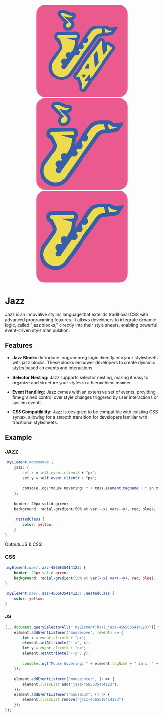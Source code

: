 <div align="center">


  <img title="UseBase Logo" alt="UseBase Logo" width="300px" src="https://raw.githubusercontent.com/NaN-NaN-sempai/JAZZ/main/logo/logo.png" />

  <img title="UseBase Logo" alt="UseBase Logo" width="300px" src="https://raw.githubusercontent.com/NaN-NaN-sempai/JAZZ/main/logo/Sub-Logo.png" />
  <img title="UseBase Logo" alt="UseBase Logo" width="300px" src="https://raw.githubusercontent.com/NaN-NaN-sempai/JAZZ/main/logo/WaterMark.png" />

</div>

# Jazz

Jazz is an innovative styling language that extends traditional CSS with advanced programming features. It allows developers to integrate dynamic logic, called "jazz blocks," directly into their style sheets, enabling powerful event-driven style manipulation.

## Features

- **Jazz Blocks:** Introduce programming logic directly into your stylesheets with jazz blocks. These blocks empower developers to create dynamic styles based on events and interactions.

- **Selector Nesting:** Jazz supports selector nesting, making it easy to organize and structure your styles in a hierarchical manner.

- **Event Handling:** Jazz comes with an extensive set of events, providing fine-grained control over style changes triggered by user interactions or system events.

- **CSS Compatibility:** Jazz is designed to be compatible with existing CSS syntax, allowing for a smooth transition for developers familiar with traditional stylesheets.

## Example

### JAZZ
```css
.myElement:mousemove {
    jazz: {
        set x = self.event.clientX + "px";
        set y = self.event.clientY + "px";

        console.log("Mouse hovering: " + this.element.tagName + " in x: " + x + ", y: " + y);
    };

    border: 20px solid green;
    background: radial-gradient(50% at var(--x) var(--y), red, blue);

    .nestedClass {
        color: yellow;
    }
}
```
Outputs JS & CSS:
### CSS
```css
.myElement:has(.jazz-4565635414123) {
    border: 20px solid green;
    background: radial-gradient(50% at var(--x) var(--y), red, blue);
}

.myElement:has(.jazz-4565635414123) .nestedClass {
    color: yellow;
}
```
### JS
```js
[...document.querySelectorAll(".myElement:has(.jazz-4565635414123)")].forEach(element => {
    element.addEventListener("mousemove", (event) => {
        let x = event.clientX + "px";
        element.setAttribute("--x", x);
        let y = event.clientX + "px";
        element.setAttribute("--y", y);

        console.log("Mouse hovering: " + element.tagName + " in x: " + x + ", y: " + y);
    });

    element.addEventListener("mouseenter", () => {
        element.classList.add("jazz-4565635414123");
    });
    element.addEventListener("mouseout", () => {
        element.classList.remove("jazz-4565635414123");
    });
});
```

